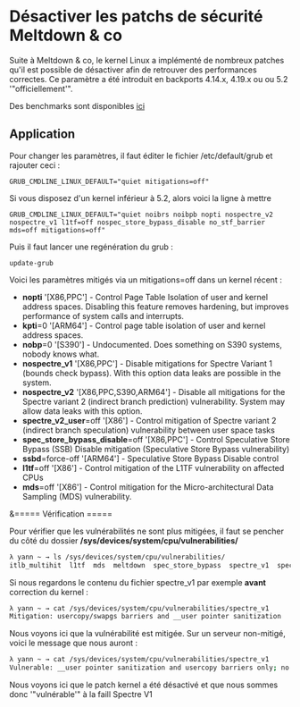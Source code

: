 # Désactiver les patchs de sécurité Meltdown & co 
 
Suite à Meltdown & co, le kernel Linux a implémenté de nombreux patches 
qu'il est possible de désactiver afin de retrouver des performances 
correctes. Ce paramètre a été introduit en backports 4.14.x, 4.19.x ou 
ou 5.2 '"officiellement'". 
 
Des benchmarks sont disponibles 
[ici](https://www.phoronix.com/scan.php?page=article&item=spectre-meltdown-2&num=1) 
 
## Application 
 
Pour changer les paramètres, il faut éditer le fichier /etc/default/grub 
et rajouter ceci : 
 
    GRUB_CMDLINE_LINUX_DEFAULT="quiet mitigations=off" 
 
Si vous disposez d'un kernel inférieur à 5.2, alors voici la ligne à 
mettre 
 
    GRUB_CMDLINE_LINUX_DEFAULT="quiet noibrs noibpb nopti nospectre_v2 nospectre_v1 l1tf=off nospec_store_bypass_disable no_stf_barrier mds=off mitigations=off" 
 
Puis il faut lancer une regénération du grub : 
 
    update-grub 
 
Voici les paramètres mitigés via un mitigations=off dans un kernel 
récent : 
 
-   **nopti** '[X86,PPC'] - Control Page Table Isolation of user and 
    kernel address spaces. Disabling this feature removes hardening, but 
    improves performance of system calls and interrupts. 
-   **kpti**=0 '[ARM64'] - Control page table isolation of user and 
    kernel address spaces. 
-   **nobp**=0 '[S390'] - Undocumented. Does something on S390 systems, 
    nobody knows what. 
-   **nospectre_v1** '[X86,PPC'] - Disable mitigations for Spectre 
    Variant 1 (bounds check bypass). With this option data leaks are 
    possible in the system. 
-   **nospectre_v2** '[X86,PPC,S390,ARM64'] - Disable all mitigations 
    for the Spectre variant 2 (indirect branch prediction) 
    vulnerability. System may allow data leaks with this option. 
-   **spectre_v2_user**=off '[X86'] - Control mitigation of Spectre 
    variant 2 (indirect branch speculation) vulnerability between user 
    space tasks 
-   **spec_store_bypass_disable**=off '[X86,PPC'] - Control Speculative 
    Store Bypass (SSB) Disable mitigation (Speculative Store Bypass 
    vulnerability) 
-   **ssbd**=force-off '[ARM64'] - Speculative Store Bypass Disable 
    control 
-   **l1tf**=off '[X86'] - Control mitigation of the L1TF vulnerability 
    on affected CPUs 
-   **mds**=off '[X86'] - Control mitigation for the Micro-architectural 
    Data Sampling (MDS) vulnerability. 
 
&===== Vérification ===== 
 
Pour vérifier que les vulnérabilités ne sont plus mitigées, il faut se 
pencher du côté du dossier **/sys/devices/system/cpu/vulnerabilities/** 
 
``` bash 
λ yann ~ → ls /sys/devices/system/cpu/vulnerabilities/ 
itlb_multihit  l1tf  mds  meltdown  spec_store_bypass  spectre_v1  spectre_v2  tsx_async_abort 
``` 
 
Si nous regardons le contenu du fichier spectre_v1 par exemple **avant** 
correction du kernel : 
 
``` bash 
λ yann ~ → cat /sys/devices/system/cpu/vulnerabilities/spectre_v1 
Mitigation: usercopy/swapgs barriers and __user pointer sanitization 
``` 
 
Nous voyons ici que la vulnérabilité est mitigée. Sur un serveur 
non-mitigé, voici le message que nous auront : 
 
``` bash 
λ yann ~ → cat /sys/devices/system/cpu/vulnerabilities/spectre_v1 
Vulnerable: __user pointer sanitization and usercopy barriers only; no swapgs barriers 
``` 
 
Nous voyons ici que le patch kernel a été désactivé et que nous sommes 
donc '"vulnérable'" à la faill Spectre V1 
